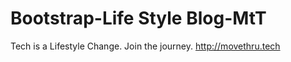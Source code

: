 # Bootstrap-Life Style Blog-MtT
Tech is a Lifestyle Change. Join the journey. http://movethru.tech

